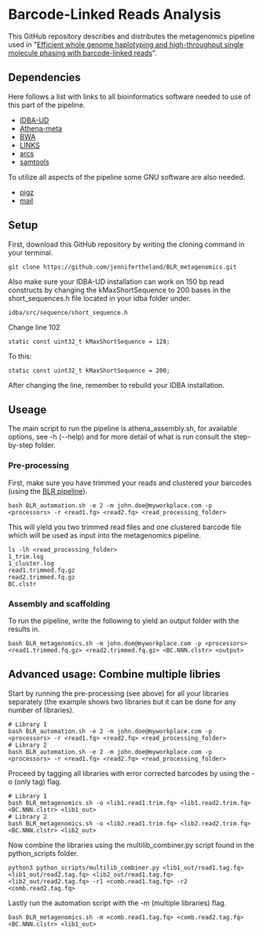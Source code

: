 # Barcode-Linked Reads Analysis

This GitHub repository describes and distributes the metagenomics pipeline used in "[Efficient whole genome haplotyping and 
high-throughput single molecule phasing with barcode-linked reads](https://www.biorxiv.org/content/early/2018/06/26/356121)".

## Dependencies

Here follows a list with links to all bioinformatics software needed to use of this part of the pipeline.

  - [IDBA-UD](https://github.com/loneknightpy/idba)
  - [Athena-meta](https://github.com/abishara/athena_meta)
  - [BWA](https://sourceforge.net/projects/bio-bwa/files/)
  - [LINKS](https://github.com/bcgsc/LINKS)
  - [arcs](https://github.com/bcgsc/arcs)
  - [samtools](https://github.com/samtools/samtools)
 
To utilize all aspects of the pipeline some GNU software are also needed.

  - [pigz](https://zlib.net/pigz/)
  - [mail](https://mailutils.org/manual/mailutils.html)

## Setup

First, download this GitHub repository by writing the cloning command in your terminal.

```
git clone https://github.com/jennifertheland/BLR_metagenomics.git
```

Also make sure your IDBA-UD installation can work on 150 bp read constructs by changing the kMaxShortSequence to
200 bases in the short_sequences.h file located in your idba folder under.

```
idba/src/sequence/short_sequence.h

```
Change line 102

```
static const uint32_t kMaxShortSequence = 128;

```
To this:

```
static const uint32_t kMaxShortSequence = 200;
```

After changing the line, remember to rebuild your IDBA installation.

## Useage

The main script to run the pipeline is athena_assembly.sh, for available options, see -h (--help) and for more 
detail of what is run consult the step-by-step folder.

### Pre-processing

First, make sure you have trimmed your reads and clustered your barcodes (using the [BLR pipeline](https://github.com/FrickTobias/BLR)).

```
bash BLR_automation.sh -e 2 -m john.doe@myworkplace.com -p <processors> -r <read1.fq> <read2.fq> <read_processing_folder>
```

This will yield you two trimmed read files and one clustered barcode file which will be used as input into 
the metagenomics pipeline.

```
ls -lh <read_processing_folder>
1_trim.log
1_cluster.log
read1.trimmed.fq.gz
read2.trimmed.fq.gz
BC.clstr
```

### Assembly and scaffolding

To run the pipeline, write the following to yield an output folder with the results in.

```
bash BLR_metagenomics.sh -m john.doe@myworkplace.com -p <processors> <read1.trimmed.fq.gz> <read2.trimmed.fq.gz> <BC.NNN.clstr> <output>
```

## Advanced usage: Combine multiple libries

Start by running the pre-processing (see above) for all your libraries separately (the example shows two libraries but it 
can be done for any number of libraries).

```
# Library 1
bash BLR_automation.sh -e 2 -m john.doe@myworkplace.com -p <processors> -r <read1.fq> <read2.fq> <read_processing_folder>
# Library 2
bash BLR_automation.sh -e 2 -m john.doe@myworkplace.com -p <processors> -r <read1.fq> <read2.fq> <read_processing_folder>
```

Proceed by tagging all libraries with error corrected barcodes by using the -o (only tag) flag. 

```
# Library 1
bash BLR_metagenomics.sh -o <lib1.read1.trim.fq> <lib1.read2.trim.fq> <BC.NNN.clstr> <lib1_out>
# Library 2
bash BLR_metagenomics.sh -o <lib2.read1.trim.fq> <lib2.read2.trim.fq> <BC.NNN.clstr> <lib2_out>
```

Now combine the libraries using the multilib_combiner.py script found in the python_scripts folder.

```
python3 python_scripts/multilib_combiner.py <lib1_out/read1.tag.fq> <lib1_out/read2.tag.fq> <lib2_out/read1.tag.fq> <lib2_out/read2.tag.fq> -r1 <comb.read1.tag.fq> -r2 <comb.read2.tag.fq>
```

Lastly run the automation script with the -m (multiple libraries) flag.

```
bash BLR_metagenomics.sh -m <comb.read1.tag.fq> <comb.read2.tag.fq> <BC.NNN.clstr> <lib1_out>
```
